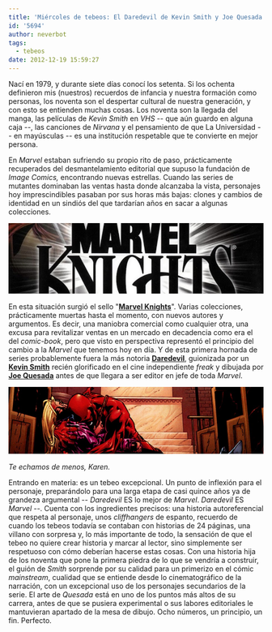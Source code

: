 ```yaml
---
title: 'Miércoles de tebeos: El Daredevil de Kevin Smith y Joe Quesada'
id: '5694'
author: neverbot
tags:
  - tebeos
date: 2012-12-19 15:59:27
---
```


Nací en 1979, y durante siete días conocí los setenta. Si los ochenta definieron mis (nuestros) recuerdos de infancia y nuestra formación como personas, los noventa son el despertar cultural de nuestra generación, y con esto se entienden muchas cosas. Los noventa son la llegada del manga, las películas de _Kevin Smith_ en _VHS_ -- que aún guardo en alguna caja --, las canciones de _Nirvana_ y el pensamiento de que La Universidad -- en mayúsculas -- es una institución respetable que te convierte en mejor persona.

En _Marvel_ estaban sufriendo su propio rito de paso, prácticamente recuperados del desmantelamiento editorial que supuso la fundación de _Image Comics,_ encontrando nuevas estrellas. Cuando las series de mutantes dominaban las ventas hasta donde alcanzaba la vista, personajes hoy imprescindibles pasaban por sus horas más bajas: clones y cambios de identidad en un sindiós del que tardarían años en sacar a algunas colecciones.

![Marvel Knights](./miercoles-de-tebeos-el-daredevil-de-kevin-smith-y-joe-quesada/marvel_knights.jpg)

En esta situación surgió el sello "[**Marvel Knights**](http://en.wikipedia.org/wiki/Marvel_Knights)". Varias colecciones, prácticamente muertas hasta el momento, con nuevos autores y argumentos. Es decir, una maniobra comercial como cualquier otra, una excusa para revitalizar ventas en un mercado en decadencia como era el del _comic-book_, pero que visto en perspectiva representó el principio del cambio a la _Marvel_ que tenemos hoy en día. Y de esta primera hornada de series probablemente fuera la más notoria [**Daredevil**](http://en.wikipedia.org/wiki/Daredevil_(Marvel_Comics)), guionizada por un [**Kevin Smith**](http://en.wikipedia.org/wiki/Kevin_smith) recién glorificado en el cine independiente _freak_ y dibujada por [**Joe Quesada**](http://en.wikipedia.org/wiki/Joe_Quesada) antes de que llegara a ser editor en jefe de toda _Marvel_.

_![Daredevil - Diablo Guardián](./miercoles-de-tebeos-el-daredevil-de-kevin-smith-y-joe-quesada/Daredevil_devil_guardian_karen_page.jpg)_

_Te echamos de menos, Karen._

Entrando en materia: es un tebeo excepcional. Un punto de inflexión para el personaje, preparándolo para una larga etapa de casi quince años ya de grandeza argumental -- _Daredevil_ ES lo mejor de _Marvel_. _Daredevil_ ES _Marvel_ --. Cuenta con los ingredientes precisos: una historia autoreferencial que respeta al personaje, unos _cliffhangers_ de espanto, recuerdo de cuando los tebeos todavía se contaban con historias de 24 páginas, una villano con sorpresa y, lo más importante de todo, la sensación de que el tebeo no quiere crear historia y marcar al lector, sino simplemente ser respetuoso con cómo deberían hacerse estas cosas. Con una historia hija de los noventa que pone la primera piedra de lo que se vendría a construir, el guión de _Smith_ sorprende por su calidad para un primerizo en el cómic _mainstream_, cualidad que se entiende desde lo cinematográfico de la narración, con un excepcional uso de los personajes secundarios de la serie. El arte de _Quesada_ está en uno de los puntos más altos de su carrera, antes de que se pusiera experimental o sus labores editoriales le mantuvieran apartado de la mesa de dibujo. Ocho números, un principio, un fin. Perfecto.